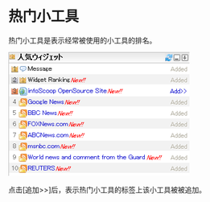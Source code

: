 # 热门小工具

热门小工具是表示经常被使用的小工具的排名。

![The Gadget Ranking gadget]

点击[追加>>]后，表示热门小工具的标签上该小工具被被追加。


[The Gadget Ranking gadget]: images/widget/gadget-ranking-gadget.png
